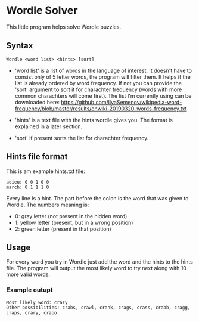 # Wordle Solver
This little program helps solve Wordle puzzles.
## Syntax
    Wordle <word list> <hints> [sort]
* 'word list' is a list of words in the language of interest. It doesn't have to consist only of 5 letter words, the program will filter them. It helps if the list is already ordered by word frequency. If not you can provide the 'sort' argument to sort it for charachter frequency (words with more common charachters will come first).
The list I'm currently using can be downloaded here: 
https://github.com/IlyaSemenov/wikipedia-word-frequency/blob/master/results/enwiki-20190320-words-frequency.txt

* 'hints' is a text file with the hints wordle gives you. The format is explained in a later section.
* 'sort' if present sorts the list for charachter frequency.
## Hints file format
This is am example hints.txt file:

    adieu: 0 0 1 0 0
    march: 0 1 1 1 0

Every line is a hint.
The part before the colon is the word that was given to Wordle.
The numbers meaning is:
* 0: gray letter (not present in the hidden word)
* 1: yellow letter (present, but in a wrong position)
* 2: green letter (present in that position)
## Usage
For every word you try in Wordle just add the word and the hints to the hints file. The program will output the most likely word to try next along with 10 more valid words.
### Example outupt
    Most likely word: crazy
    Other possibilities: crabs, crawl, crank, crags, crass, crabb, cragg, craps, crary, crapo

